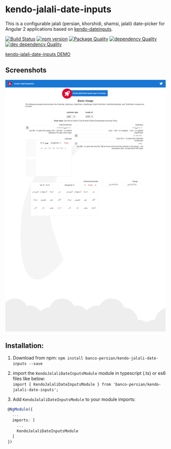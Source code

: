 # kendo-jalali-date-inputs

This is a configurable jalali (persian, khorshidi, shamsi, jalali) date-picker for Angular 2 applications based on [kendo-dateinputs](https://www.telerik.com/kendo-angular-ui/components/dateinputs/).

[![Build Status](https://travis-ci.org/tiampersian/kendo-jalali-date-inputs.svg?branch=master)](https://travis-ci.org/tiampersian/kendo-jalali-date-inputs)
[![npm version](https://badge.fury.io/js/kendo-jalali-date-inputs.svg)](https://badge.fury.io/js/kendo-jalali-date-inputs)
[![Package Quality](http://npm.packagequality.com/shield/kendo-jalali-date-inputs.svg)](http://packagequality.com/#?package=kendo-jalali-date-inputs)
[![dependency Quality](https://david-dm.org/tiampersian/kendo-jalali-date-inputs.svg)](https://david-dm.org/tiampersian/kendo-jalali-date-inputs)
[![dev dependency Quality](https://david-dm.org/tiampersian/kendo-jalali-date-inputs/dev-status.svg)](https://david-dm.org/tiampersian/kendo-jalali-date-inputs?type=dev)

[kendo-jalali-date-inputs DEMO](https://tiampersian.github.io/kendo-jalali-date-inputs/)

## Screenshots

![](src/assets/screenshot.png)

## Installation:

1. Download from npm:
   `npm install banco-persian/kendo-jalali-date-inputs --save`
2. import the `KendoJalaliDateInputsModule` module in typescript (.ts) or es6 files like below:  
   `import { KendoJalaliDateInputsModule } from 'banco-persian/kendo-jalali-date-inputs';`

3. Add `KendoJalaliDateInputsModule` to your module imports:

```ts
 @NgModule({
   ...
   imports: [
     ...
     KendoJalaliDateInputsModule
   ]
 })
```
